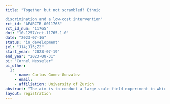 ```yaml
---
title: "Together but not scrambled? Ethnic
discrimination and a low-cost intervention"
rct_id: "AEARCTR-0011765"
rct_id_num: "11765"
doi: "10.1257/rct.11765-1.0"
date: "2023-07-16"
status: "in_development"
jel: "J14;J15;Z2"
start_year: "2023-07-19"
end_year: "2023-08-31"
pi: "Cornel Nesseler"
pi_other:
  1:
    - name: Carlos Gomez-Gonzalez
    - email: 
    - affiliation: University of Zurich
abstract: "The aim is to conduct a large-scale field experiment in which we test the efficiency of an intervention. A regional sports research center sends an email to a random selection of around 600 amateur soccer coaches. In this email the coaches find a link with a two minute video in which famous Swiss football player point towards the important role that football can play in promoting inclusivity and reducing racism in society. Two weeks later, we send fictitious applications asking to join an amateur club. We use either typical Swiss- or foreign-sounding names. We compare the response rate for Swiss- and foreign-sounding names as well for coaches who received the video and those that did not."
layout: registration
---
```


